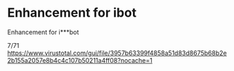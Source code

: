 # Enhancement for ibot
Enhancement for i***bot

7/71
https://www.virustotal.com/gui/file/3957b63399f4858a51d83d8675b68b2e2b155a2057e8b4c4c107b50211a4ff08?nocache=1

